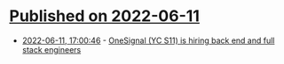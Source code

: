# [Published on 2022-06-11](index.md)

* [2022-06-11, 17:00:46](https://news.ycombinator.com/item?id=31706014) - [OneSignal (YC S11) is hiring back end and full stack engineers](https://onesignal.com/careers)
